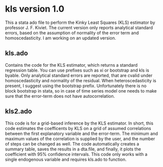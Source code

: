 # kls version 1.0
This a stata ado file to perform the Kinky Least Squares (KLS) estimator by professor J. F. Kiviet.
The current version only reports analytical standard errors, based on the assumption of normality of the error term and homoscedasticity.
I am working on an updated version.

## kls.ado
Contains the code for the KLS estimator, which returns a standard regression table. You can use prefixes such as xi or bootstrap and kls is byable. Only analytical standard errors are reported, that are cvalid under homoscedasticity and normality of the residual. When heteroscedasticity is present, I suggest using the bootstrap prefix. Unfortunately there is no block bootstrap in stata, so in case of time series model one needs to make sure that the error-term does not have autocorrelation.

## kls2.ado 
This code is for a grid-based inference by the KLS estimator. In short, this code estimates the coefficents by KLS on a grid of assumed correlations between the first explanatory variable and the error-term. The minimum and maximum values of the correlation is supplied by the user, and the number of steps can be changed as well. The code automatically creates a summary table, saves the results in a dta.file, and finally, it plots the coefficient with 95% confidence intervals. This code only works with a single endogenous variable and requires kls.ado to function.
